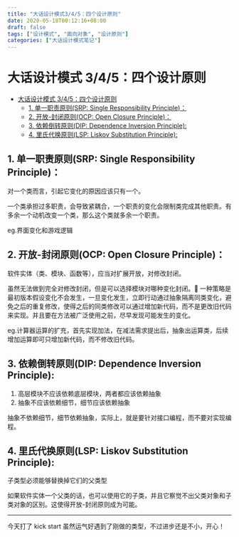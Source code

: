 ```yaml
---
title: "大话设计模式3/4/5：四个设计原则"
date: 2020-05-18T00:12:16+08:00
draft: false
tags: ["设计模式", "面向对象", "设计原则"]
categories: ["大话设计模式笔记"]
---
```


# 大话设计模式 3/4/5：四个设计原则

<!-- TOC -->

- [大话设计模式 3/4/5：四个设计原则](#大话设计模式-345四个设计原则)
  - [1. 单一职责原则(SRP: Single Responsibility Principle)：](#1-单一职责原则srp-single-responsibility-principle)
  - [2. 开放-封闭原则(OCP: Open Closure Principle)：](#2-开放-封闭原则ocp-open-closure-principle)
  - [3. 依赖倒转原则(DIP: Dependence Inversion Principle):](#3-依赖倒转原则dip-dependence-inversion-principle)
  - [4. 里氏代换原则(LSP: Liskov Substitution Principle):](#4-里氏代换原则lsp-liskov-substitution-principle)

<!-- /TOC -->

## 1. 单一职责原则(SRP: Single Responsibility Principle)：

对一个类而言，引起它变化的原因应该只有一个。

一个类承担过多职责，会导致紧耦合，一个职责的变化会限制类完成其他职责。有多余一个动机改变一个类，那么这个类就多余一个职责。

eg.界面变化和游戏逻辑

## 2. 开放-封闭原则(OCP: Open Closure Principle)：

软件实体（类、模块、函数等），应当对扩展开放，对修改封闭。

虽然无法做到完全对修改封闭，但是可以选择模块对哪种变化封闭。 一种策略是最初版本假设变化不会发生，一旦变化发生，立即行动通过抽象隔离同类变化，避免之后的重复修改，使得之后的同类修改可以通过增加新代码，而不是更改旧代码来实现。并且要在方法被广泛使用之前，尽早发现可能发生的变化。

eg.计算器运算的扩充，首先实现加法，在减法需求提出后，抽象出运算类，后续增加运算即可只增加新代码，而不修改旧代码。

## 3. 依赖倒转原则(DIP: Dependence Inversion Principle):

1. 高层模块不应该依赖底层模块，两者都应该依赖抽象
2. 抽象不应该依赖细节，细节应该依赖抽象

抽象不依赖细节，细节依赖抽象，实际上，就是要针对接口编程，而不要对实现编程。

## 4. 里氏代换原则(LSP: Liskov Substitution Principle):

子类型必须能够替换掉它们的父类型

如果软件实体一个父类的话，也可以使用它的子类，并且它察觉不出父类对象和子类对象的区别。这使得开放-封闭原则成为可能。

---

今天打了 kick start 虽然运气好遇到了刚做的类型，不过进步还是不小，开心！
